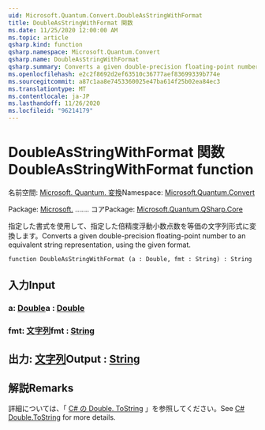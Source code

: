 ```yaml
---
uid: Microsoft.Quantum.Convert.DoubleAsStringWithFormat
title: DoubleAsStringWithFormat 関数
ms.date: 11/25/2020 12:00:00 AM
ms.topic: article
qsharp.kind: function
qsharp.namespace: Microsoft.Quantum.Convert
qsharp.name: DoubleAsStringWithFormat
qsharp.summary: Converts a given double-precision floating-point number to an equivalent string representation, using the given format.
ms.openlocfilehash: e2c2f8692d2ef63510c36777aef83699339b774e
ms.sourcegitcommit: a87c1aa8e7453360025e47ba614f25b02ea84ec3
ms.translationtype: MT
ms.contentlocale: ja-JP
ms.lasthandoff: 11/26/2020
ms.locfileid: "96214179"
---
```

# <a name="doubleasstringwithformat-function"></a><span data-ttu-id="357e4-102">DoubleAsStringWithFormat 関数</span><span class="sxs-lookup"><span data-stu-id="357e4-102">DoubleAsStringWithFormat function</span></span>

<span data-ttu-id="357e4-103">名前空間: [Microsoft. Quantum. 変換](xref:Microsoft.Quantum.Convert)</span><span class="sxs-lookup"><span data-stu-id="357e4-103">Namespace: [Microsoft.Quantum.Convert](xref:Microsoft.Quantum.Convert)</span></span>

<span data-ttu-id="357e4-104">Package: [Microsoft.](https://nuget.org/packages/Microsoft.Quantum.QSharp.Core) ....... コア</span><span class="sxs-lookup"><span data-stu-id="357e4-104">Package: [Microsoft.Quantum.QSharp.Core](https://nuget.org/packages/Microsoft.Quantum.QSharp.Core)</span></span>


<span data-ttu-id="357e4-105">指定した書式を使用して、指定した倍精度浮動小数点数を等価の文字列形式に変換します。</span><span class="sxs-lookup"><span data-stu-id="357e4-105">Converts a given double-precision floating-point number to an equivalent string representation, using the given format.</span></span>

```qsharp
function DoubleAsStringWithFormat (a : Double, fmt : String) : String
```


## <a name="input"></a><span data-ttu-id="357e4-106">入力</span><span class="sxs-lookup"><span data-stu-id="357e4-106">Input</span></span>

### <a name="a--double"></a><span data-ttu-id="357e4-107">a: [Double](xref:microsoft.quantum.lang-ref.double)</span><span class="sxs-lookup"><span data-stu-id="357e4-107">a : [Double](xref:microsoft.quantum.lang-ref.double)</span></span>




### <a name="fmt--string"></a><span data-ttu-id="357e4-108">fmt: [文字列](xref:microsoft.quantum.lang-ref.string)</span><span class="sxs-lookup"><span data-stu-id="357e4-108">fmt : [String](xref:microsoft.quantum.lang-ref.string)</span></span>





## <a name="output--string"></a><span data-ttu-id="357e4-109">出力: [文字列](xref:microsoft.quantum.lang-ref.string)</span><span class="sxs-lookup"><span data-stu-id="357e4-109">Output : [String](xref:microsoft.quantum.lang-ref.string)</span></span>



## <a name="remarks"></a><span data-ttu-id="357e4-110">解説</span><span class="sxs-lookup"><span data-stu-id="357e4-110">Remarks</span></span>

<span data-ttu-id="357e4-111">詳細については、「 [C# の Double. ToString](https://docs.microsoft.com/dotnet/api/system.double.tostring?view=netframework-4.7.1#System_Double_ToString_System_String_) 」を参照してください。</span><span class="sxs-lookup"><span data-stu-id="357e4-111">See [C# Double.ToString](https://docs.microsoft.com/dotnet/api/system.double.tostring?view=netframework-4.7.1#System_Double_ToString_System_String_) for more details.</span></span>